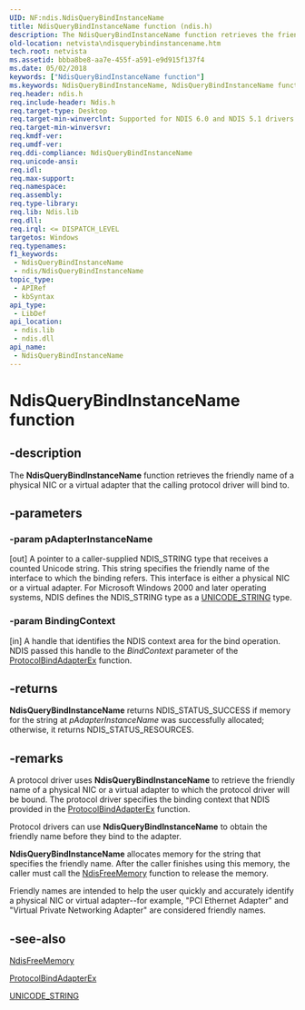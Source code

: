 ```yaml
---
UID: NF:ndis.NdisQueryBindInstanceName
title: NdisQueryBindInstanceName function (ndis.h)
description: The NdisQueryBindInstanceName function retrieves the friendly name of a physical NIC or a virtual adapter that the calling protocol driver will bind to.
old-location: netvista\ndisquerybindinstancename.htm
tech.root: netvista
ms.assetid: bbba8be8-aa7e-455f-a591-e9d915f137f4
ms.date: 05/02/2018
keywords: ["NdisQueryBindInstanceName function"]
ms.keywords: NdisQueryBindInstanceName, NdisQueryBindInstanceName function [Network Drivers Starting with Windows Vista], ndis/NdisQueryBindInstanceName, netvista.ndisquerybindinstancename, protocol_ndis_functions_ref_96d4e502-200e-4ad5-b66d-6de612a0b7f9.xml
req.header: ndis.h
req.include-header: Ndis.h
req.target-type: Desktop
req.target-min-winverclnt: Supported for NDIS 6.0 and NDIS 5.1 drivers (see    NdisQueryBindInstanceName (NDIS   5.1)) in Windows Vista. Supported for NDIS 5.1 drivers (see    NdisQueryBindInstanceName (NDIS   5.1)) in Windows XP.
req.target-min-winversvr: 
req.kmdf-ver: 
req.umdf-ver: 
req.ddi-compliance: NdisQueryBindInstanceName
req.unicode-ansi: 
req.idl: 
req.max-support: 
req.namespace: 
req.assembly: 
req.type-library: 
req.lib: Ndis.lib
req.dll: 
req.irql: <= DISPATCH_LEVEL
targetos: Windows
req.typenames: 
f1_keywords:
 - NdisQueryBindInstanceName
 - ndis/NdisQueryBindInstanceName
topic_type:
 - APIRef
 - kbSyntax
api_type:
 - LibDef
api_location:
 - ndis.lib
 - ndis.dll
api_name:
 - NdisQueryBindInstanceName
---
```


# NdisQueryBindInstanceName function


## -description

The 
  <b>NdisQueryBindInstanceName</b> function retrieves the friendly name of a physical NIC or a virtual adapter
  that the calling protocol driver will bind to.

## -parameters

### -param pAdapterInstanceName 

[out]
A pointer to a caller-supplied NDIS_STRING type that receives a counted Unicode string. This
     string specifies the friendly name of the interface to which the binding refers. This interface is
     either a physical NIC or a virtual adapter. For Microsoft Windows 2000 and later operating systems, NDIS
     defines the NDIS_STRING type as a 
     <a href="/windows/win32/api/ntdef/ns-ntdef-_unicode_string">UNICODE_STRING</a> type.

### -param BindingContext 

[in]
A handle that identifies the NDIS context area for the bind operation. NDIS passed this handle to
     the 
     <i>BindContext</i> parameter of the 
     <a href="/windows-hardware/drivers/ddi/ndis/nc-ndis-protocol_bind_adapter_ex">
     ProtocolBindAdapterEx</a> function.

## -returns

<b>NdisQueryBindInstanceName</b> returns NDIS_STATUS_SUCCESS if memory for the string at 
     <i>pAdapterInstanceName</i> was successfully allocated; otherwise, it returns
     NDIS_STATUS_RESOURCES.

## -remarks

A protocol driver uses 
    <b>NdisQueryBindInstanceName</b> to retrieve the friendly name of a physical NIC or a virtual adapter to
    which the protocol driver will be bound. The protocol driver specifies the binding context that NDIS
    provided in the 
    <a href="/windows-hardware/drivers/ddi/ndis/nc-ndis-protocol_bind_adapter_ex">
    ProtocolBindAdapterEx</a> function.

Protocol drivers can use 
    <b>NdisQueryBindInstanceName</b> to obtain the friendly name before they bind to the adapter.

<b>NdisQueryBindInstanceName</b> allocates memory for the string that specifies the friendly name. After
    the caller finishes using this memory, the caller must call the 
    <a href="/windows-hardware/drivers/ddi/ndis/nf-ndis-ndisfreememory">NdisFreeMemory</a> function to release the
    memory.

Friendly names are intended to help the user quickly and accurately identify a physical NIC or virtual
    adapter--for example, "PCI Ethernet Adapter" and "Virtual Private Networking Adapter" are considered
    friendly names.

## -see-also

<a href="/windows-hardware/drivers/ddi/ndis/nf-ndis-ndisfreememory">NdisFreeMemory</a>



<a href="/windows-hardware/drivers/ddi/ndis/nc-ndis-protocol_bind_adapter_ex">ProtocolBindAdapterEx</a>



<a href="/windows/win32/api/ntdef/ns-ntdef-_unicode_string">UNICODE_STRING</a>